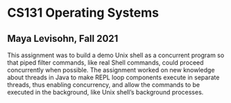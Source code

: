 # CS131 Operating Systems 

## Maya Levisohn, Fall 2021

This assignment was to build a demo Unix shell as a concurrent program so that piped filter commands, like real Shell commands, could proceed
concurrently when possible. The assignment worked on new knowledge about threads in Java to make REPL loop
components execute in separate threads, thus enabling concurrency, and allow the commands to be executed in the background, like Unix shell’s
background processes. 
